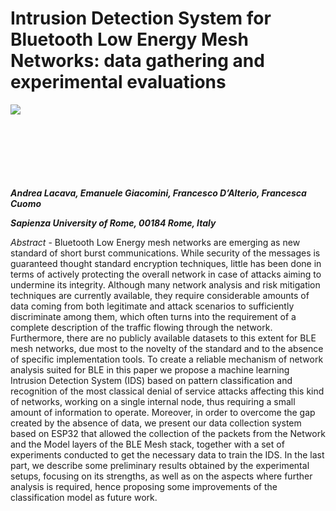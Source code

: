Intrusion Detection System for Bluetooth Low Energy Mesh Networks: data gathering and experimental evaluations
===================================

<img align="left" src="https://www.uniroma1.it/sites/default/files/images/logo/sapienza-big.png"/>

<br><br><br><br><br><br><br>

***Andrea Lacava, Emanuele Giacomini, Francesco D’Alterio, Francesca Cuomo***

***Sapienza University of Rome, 00184 Rome, Italy***

*Abstract* - Bluetooth Low Energy mesh networks are emerging as new standard of short burst communications. 
While security of the messages is guaranteed thought standard encryption techniques, little has been done in terms of actively protecting the overall network in case of attacks aiming to undermine its integrity.
Although many network analysis and risk mitigation techniques are currently available, they require considerable amounts of data coming from both legitimate and attack scenarios to sufficiently discriminate among them, which often turns
into the requirement of a complete description of the traffic flowing through the network.
Furthermore, there are no publicly available datasets to this extent for BLE mesh networks, due most to the novelty of the standard and to the absence of specific implementation tools.
To create a reliable mechanism of network analysis suited for BLE in this paper we propose a machine learning Intrusion Detection System (IDS) based on pattern classification and
recognition of the most classical denial of service attacks affecting this kind of networks, working on a single internal node, thus requiring a small amount of information to operate.
Moreover, in order to overcome the gap created by the absence of data, we present our data collection system based on ESP32 that allowed the collection of the packets from the Network and the Model layers of the BLE Mesh stack, together with a set of experiments conducted to get the necessary data to train the IDS.
In the last part, we describe some preliminary results obtained by the experimental setups, focusing on its strengths, as well as on the aspects where further analysis is required, hence proposing some improvements of the classification model as future work.
